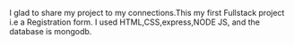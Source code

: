 I glad to share my project to my connections.This my first Fullstack project i.e a Registration form. I used HTML,CSS,express,NODE JS, and the database is mongodb.

